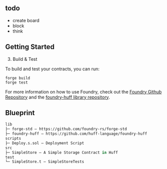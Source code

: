 ## todo
 - create board
 - block
 - think


## Getting Started

3. Build & Test

To build and test your contracts, you can run:

```shell
forge build
forge test
```

For more information on how to use Foundry, check out the [Foundry Github Repository](https://github.com/foundry-rs/foundry/tree/master/forge) and the [foundry-huff library repository](https://github.com/huff-language/foundry-huff).


## Blueprint

```ml
lib
├─ forge-std — https://github.com/foundry-rs/forge-std
├─ foundry-huff — https://github.com/huff-language/foundry-huff
scripts
├─ Deploy.s.sol — Deployment Script
src
├─ SimpleStore — A Simple Storage Contract in Huff
test
└─ SimpleStore.t — SimpleStoreTests
```
